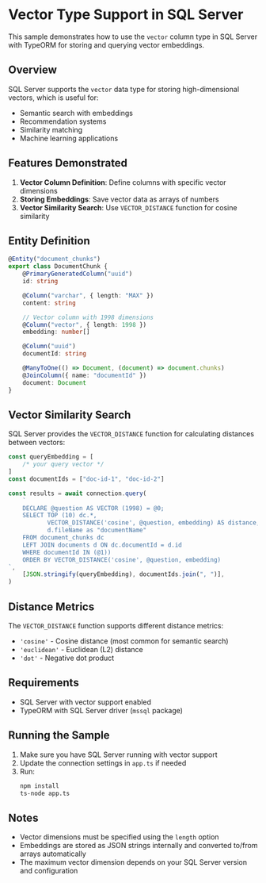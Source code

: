 # Vector Type Support in SQL Server

This sample demonstrates how to use the `vector` column type in SQL Server with TypeORM for storing and querying vector embeddings.

## Overview

SQL Server supports the `vector` data type for storing high-dimensional vectors, which is useful for:

-   Semantic search with embeddings
-   Recommendation systems
-   Similarity matching
-   Machine learning applications

## Features Demonstrated

1. **Vector Column Definition**: Define columns with specific vector dimensions
2. **Storing Embeddings**: Save vector data as arrays of numbers
3. **Vector Similarity Search**: Use `VECTOR_DISTANCE` function for cosine similarity

## Entity Definition

```typescript
@Entity("document_chunks")
export class DocumentChunk {
    @PrimaryGeneratedColumn("uuid")
    id: string

    @Column("varchar", { length: "MAX" })
    content: string

    // Vector column with 1998 dimensions
    @Column("vector", { length: 1998 })
    embedding: number[]

    @Column("uuid")
    documentId: string

    @ManyToOne(() => Document, (document) => document.chunks)
    @JoinColumn({ name: "documentId" })
    document: Document
}
```

## Vector Similarity Search

SQL Server provides the `VECTOR_DISTANCE` function for calculating distances between vectors:

```typescript
const queryEmbedding = [
    /* your query vector */
]
const documentIds = ["doc-id-1", "doc-id-2"]

const results = await connection.query(
    `
    DECLARE @question AS VECTOR (1998) = @0;
    SELECT TOP (10) dc.*, 
           VECTOR_DISTANCE('cosine', @question, embedding) AS distance,
           d.fileName as "documentName"
    FROM document_chunks dc
    LEFT JOIN documents d ON dc.documentId = d.id
    WHERE documentId IN (@1))
    ORDER BY VECTOR_DISTANCE('cosine', @question, embedding)
`,
    [JSON.stringify(queryEmbedding), documentIds.join(", ")],
)
```

## Distance Metrics

The `VECTOR_DISTANCE` function supports different distance metrics:

-   `'cosine'` - Cosine distance (most common for semantic search)
-   `'euclidean'` - Euclidean (L2) distance
-   `'dot'` - Negative dot product

## Requirements

-   SQL Server with vector support enabled
-   TypeORM with SQL Server driver (`mssql` package)

## Running the Sample

1. Make sure you have SQL Server running with vector support
2. Update the connection settings in `app.ts` if needed
3. Run:
    ```bash
    npm install
    ts-node app.ts
    ```

## Notes

-   Vector dimensions must be specified using the `length` option
-   Embeddings are stored as JSON strings internally and converted to/from arrays automatically
-   The maximum vector dimension depends on your SQL Server version and configuration
